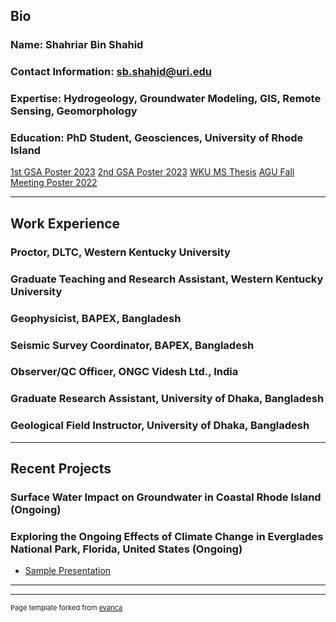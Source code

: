 ## Bio
### Name: Shahriar Bin Shahid
### Contact Information: sb.shahid@uri.edu
### Expertise: Hydrogeology, Groundwater Modeling, GIS, Remote Sensing, Geomorphology
### Education: PhD Student, Geosciences, University of Rhode Island

[1st GSA Poster 2023](https://gsa.confex.com/gsa/2023AM/webprogram/Paper393441.html)
[2nd GSA Poster 2023](https://gsa.confex.com/gsa/2023AM/webprogram/Paper390110.html)
[WKU MS Thesis](https://digitalcommons.wku.edu/theses/3669/)
[AGU Fall Meeting Poster 2022](https://ui.adsabs.harvard.edu/abs/2022AGUFM.T32F0238S/abstract)

---
## Work Experience
### Proctor, DLTC, Western Kentucky University
### Graduate Teaching and Research Assistant, Western Kentucky University
### Geophysicist, BAPEX, Bangladesh
### Seismic Survey Coordinator, BAPEX, Bangladesh
### Observer/QC Officer, ONGC Videsh Ltd., India
### Graduate Research Assistant, University of Dhaka, Bangladesh
### Geological Field Instructor, University of Dhaka, Bangladesh

---
## Recent Projects
### Surface Water Impact on Groundwater in Coastal Rhode Island (Ongoing)
### Exploring the Ongoing Effects of Climate Change in Everglades National Park, Florida, United States (Ongoing)

- [Sample Presentation](https://docs.google.com/presentation/d/1ikLv9IvVCQYkAdSH7VRjPk7xo60eF9Xc/edit?usp=sharing&ouid=108087491039222147480&rtpof=true&sd=true)

---




---
<p style="font-size:11px">Page template forked from <a href="https://github.com/evanca/quick-portfolio">evanca</a></p>
<!-- Remove above link if you don't want to attibute -->
